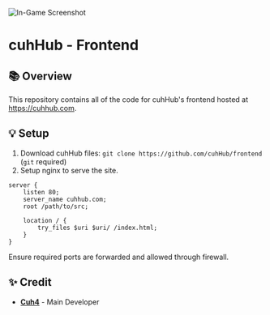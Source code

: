 ![In-Game Screenshot](imgs/1.png)

# cuhHub - Frontend

## 📚 Overview
This repository contains all of the code for cuhHub's frontend hosted at https://cuhhub.com.

## 💡 Setup
1) Download cuhHub files: `git clone https://github.com/cuhHub/frontend` (`git` required)
2) Setup nginx to serve the site.
```nginx
server {
    listen 80;
    server_name cuhhub.com;
    root /path/to/src;

    location / {
        try_files $uri $uri/ /index.html;
    }
}
```

Ensure required ports are forwarded and allowed through firewall.

## ✨ Credit
- [**Cuh4**](https://github.com/Cuh4) - Main Developer